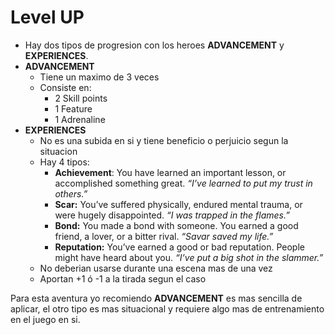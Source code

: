 # Level UP

* Hay dos tipos de progresion con los heroes **ADVANCEMENT** y **EXPERIENCES**.
* **ADVANCEMENT**
    * Tiene un maximo de 3 veces
    * Consiste en:
        * 2 Skill points
        * 1 Feature
        * 1 Adrenaline
* **EXPERIENCES**
    * No es una subida en si y tiene beneficio o perjuicio segun la situacion
    * Hay 4 tipos:
        * **Achievement**: You have learned an important lesson, or accomplished something great. *“I’ve learned to put my trust in others.”*
        * **Scar:** You’ve suffered physically, endured mental trauma, or were hugely disappointed. *“I was trapped in the flames.”*
        * **Bond:** You made a bond with someone. You earned a good friend, a lover, or a bitter rival. *“Savar saved my life.”*
        * **Reputation:** You’ve earned a good or bad reputation. People might have heard about you. *“I’ve put a big shot in the slammer.”*
    * No deberian usarse durante una escena mas de una vez
    * Aportan +1 ó -1 a la tirada segun el caso

Para esta aventura yo recomiendo **ADVANCEMENT** es mas sencilla de aplicar, el otro tipo es mas situacional y requiere algo mas de entrenamiento en el juego en si.

<!--
## ADVANCEMENT

Heroes are bright people who already have all the tools and skills to face up to any challenge they may meet on their mission. But there is always room to grow!

As you carry on with your mission, you’ll get better and stronger, growing in mind, body, and spirit, until you ultimately become the Hero we need to save the day.

For every Advancement you’ll go through during your mission, you will gain new skills that will allow you to get even better at your specialty, or to expand your skill-set into areas that you hadn’t explored yet.

### What do i get?

When you Advance, you gain:
* 2 Skill Points to assign freely.
* 1 Feat of your choice among all available, regardless of your Role and Trope.
* 1 Adrenaline as a reward for your efforts.

### When to Advance

Heroes advance after a Turning Point, and just before the Showdown begins.

Having Heroes get better right before a great challenge, and not after, might feel a bit weird, but that’s just the way of Heroes! When action knocks on their door, they are ready to answer the call and have all the tools they need to face the adversities to come.

### How much to Advance

Each Hero can advance 3 times, gaining a total of 6 Skill Points and 3 additional Feats. Then, you have reached your maximum potential. 

When a Hero who has already advanced 3 times is about to face a Turning Point or Showdown, the Player can choose to reassign 2 Skill Points of their choice and/or swap out one of their Feats for another one of their choosing. If they choose to do neither of these things, they gain 1 additional Adrenaline. It feels good to know that you already are your best self!

## Experiences

If the Advancement is a mechanical representation of the Hero’s growth and of their skills improving, Experiences mark their personal growth and the accomplishments of their adventures.

The heart of a Hero’s evolution clearly doesn’t lie in a handful of additional dice. It’s all in the Experiences they gather along the way.

*The Villain has kidnapped your daughter and run. You have one chance to stop them, but when the moment comes, you don’t have the guts to shoot. You’ll never forgive yourself.*

*The criminal you have always hated left you hanging in the void, only to come back and save your life. You were wrong about them.*

*You were falsely accused and have decided to break out of prison to prove your innocence. Now everyone believes you're a killer.*

Heroes aren’t made up of just guts and adrenaline. Their Experiences shape them along the way, forging their character and values.

An Experience is a short sentence that represents a crucial event of your life that changed you deeply.

When you face a challenge that leaves a mark, when you survive a desperate encounter, when you take part in a memorable exchange, or when you make an upsetting discovery, the Director can ask you to note down the Experience on your Hero Sheet.

**There are 4 types of Experiences:**

* **Achievement**: You have learned an important lesson, or accomplished something great. *“I’ve learned to put my trust in others.”*
* **Scar:** You’ve suffered physically, endured mental trauma, or were hugely disappointed. *“I was trapped in the flames.”*
* **Bond:** You made a bond with someone. You earned a good friend, a lover, or a bitter rival. *“Savar saved my life.”*
* **Reputation:** You’ve earned a good or bad reputation. People might have heard about you. *“I’ve put a big shot in the slammer.”*

### Gaining an Experience

When you live through a scene that leaves a mark, you or the Director can choose to turn it into an Experience to note on your Hero Sheet.

For example, when you fall madly in love, when you come out on top after a dramatic situation, when someone sacrifices themselves for you, or when you narrowly escape mortal danger, you clearly deserve an Experience.

In any case, nobody better than you can know which events will be forever carved on your heart, so don’t be shy when it comes to writing down your Experiences.

Usually, Experiences are noted down in the moment, during the same shot when they are lived through. However, in the heat of the moment, it’s understandable if you forget to mark down the Experience, or perhaps even disregard its importance.

If you haven’t gained any Experiences by the end of a shot, ask yourself:

* Have I learned a lesson at great cost?
* Have I done something truly memorable?
* Have I changed my mind about something or someone?
* Have I dealt with an important personal problem?
* Have I made a name for myself with somebody, good or bad?

If the answer to at least one of these questions was yes, you should talk with the Director and evaluate if the Experience is worth a place on your Sheet. In any case, you don’t need to gain an Experience every shot, and there is nothing wrong if you have nothing to note down at the end of a session.

A Hero should earn at least one Experience during a Cinematic Campaign, but they can also get more than one.

If, when you pass a Turning Point, there are some Heroes who still haven’t gained an Experience, this might mean that they still haven’t had a chance to shine and prove their value. It’s the duty of a good Director to keep track of who has earned an Experience and who hasn’t, so as to give every Hero the right space and time on the scene.

Finally, any time a Hero who was Left for Dead comes back into the action, they always suffer a Scar connected to their demise.

### Using Experiences

Experiences are like small Feats that can be called into play by either yourself or the Director in certain circumstances, and they can make things easier or harder for you.

When you feel like an Experience can be of Help, the Director may grant you a +1 or even an automatic success on a roll. Similarly, if either you or the Director feel like an Experience can get in the way of your actions, you may suffer a -1 or automatic failure.

For example, the Experience “I’ve learned to put my trust in others” can grant you +1 to rolls made to act in tandem with a friend. On the other hand, the Experience “I was trapped in the flames” can slap you with a -1 when you are trying to escape from a fire.

Usually, Achievements will be of Help and Scars will make life harder for you, but that’s not always the case.

For example, the Achievement “I’ve learned to put my trust in others” may impose a -1 to rolls made to understand whether a Supporting Character is lying to you or plotting against you. Similarly, the Scar “I was trapped in the flames” may grant you a +1 to rolls made to notice a candle that is rolling on the floor and possibly setting fire to the room.

Bonds and Reputations, on the other hand, can be either an advantage or disadvantage, depending on the circumstances and people involved.

*Johnny: I slowly put my gun down on the table and raise my hands to diffuse the situation. “I’m not looking for trouble. I’m certain we can come to an agreement”. I say to the boss, trying to earn their trust. I'd like to make a roll in Smooth+Speech to negotiate with the criminals.*

*Director: Your Reputation “I’ve put a big shot in the slammer” doesn’t do you any favors here. The boss is well aware of who you are and has no intention of trusting you. You can make the roll with -1.*

Keep in mind that each Experience should come into play no more than once every shot, and only in situations that are truly meaningful or dramatic.

**Achievement Examples**
* I finally stood up to my boss
* It’s never too late
* I’ve defeated a bear with my bare hands
* I’m stronger than I know
* I’ve survived the desert
* I have given up revenge
* I did not betray my friends

**Scar Examples**
* They broke my heart
* Nobody helped me
* I lost an eye
* It’s my fault they died
* I’ve spent years in prison
* I drink to forget
* I am not who I used to be

**Bond Examples**
* I love Victor
* Sam is my best friend
* I can’t stand Savar
* Johnny is like a son to me
* Bruce is just the best!
* I’m envious of Mekia
* Oleg gets on my nerves!

**Reputation Examples**
* I’m wanted by Interpol
* I’m a cop who can’t be bought
* I’ve robbed the mint
* I’ve hacked into the CIA servers
* I’ve sent my friends to jail
* They call me “The Gentleman Thief”
* I have never lost a fight
-->